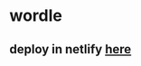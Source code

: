# wordle
## deploy in netlify [here](https://649be56189bec646b180e2f6--monumental-lolly-8a9d19.netlify.app/)
